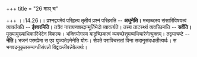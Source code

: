 +++
title = "26 माञ् च"

+++
।।14.26।। प्रश्नद्वयमेवं परिहृत्य तृतीयं प्रश्नं परिहरति -- **अधुनेति।**
मच्छब्दस्य संसारिविषयत्वं व्यावर्तयति -- **ईश्वरमिति।** तत्रैव
नारायणशब्दान्मूर्तिभेदो व्यावर्त्यते। तस्य ताटस्थ्यं व्यवच्छिनत्ति --
**सर्वेति।** मुख्यामुख्याधिकारिभेदेन विकल्पः। भक्तियोगस्य यादृच्छिकत्वं
व्यवच्छेत्तुमव्यभिचारेणेत्युक्तम्। तद्व्याचष्टे -- **नेति।** भजनं
परमप्रेमा स एव युज्यतेऽनेनेति योगः। सेवते पराक्चित्ततां विना
सदानुसंदधातीत्यर्थः। स भगवदनुकृतसम्यग्धीसंपन्नो
विद्वाञ्जीवन्नेवेत्यर्थः।
